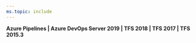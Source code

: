```yaml
---
ms.topic: include
---
```


**Azure Pipelines | Azure DevOps Server 2019 | TFS 2018 | TFS 2017 | TFS 2015.3**